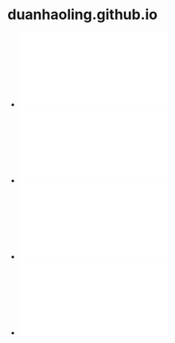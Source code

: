# duanhaoling.github.io
* ![Android](./README.md)
* ![Android](README.md)
* ![Android](./README.md)
* ![Android](./README.md)
